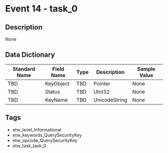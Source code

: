 # Event 14 - task_0

## Description
None

## Data Dictionary
|Standard Name|Field Name|Type|Description|Sample Value|
|---|---|---|---|---|
|TBD|KeyObject|TBD|Pointer|None|None|
|TBD|Status|TBD|UInt32|None|None|
|TBD|KeyName|TBD|UnicodeString|None|None|

## Tags
* etw_level_Informational
* etw_keywords_QuerySecurityKey
* etw_opcode_QuerySecurityKey
* etw_task_task_0